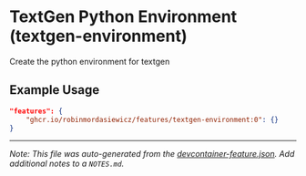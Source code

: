 
# TextGen Python Environment (textgen-environment)

Create the python environment for textgen

## Example Usage

```json
"features": {
    "ghcr.io/robinmordasiewicz/features/textgen-environment:0": {}
}
```





---

_Note: This file was auto-generated from the [devcontainer-feature.json](https://github.com/robinmordasiewicz/features/blob/main/src/textgen-environment/devcontainer-feature.json).  Add additional notes to a `NOTES.md`._
